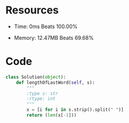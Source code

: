 # Resources
- Time:
0ms Beats 100.00%

- Memory:
12.47MB Beats 69.68%


# Code
```python []
class Solution(object):
    def lengthOfLastWord(self, s):
        """
        :type s: str
        :rtype: int
        """
        x = [i for i in s.strip().split(" ")]
        return (len(x[-1]))
```
